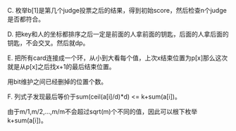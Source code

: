 C. 枚举b[1]是第几个judge投票之后的结果，得到初始score，然后检查n个judge是否都符合。

D. 把key和人的坐标都排序之后一定是前面的人拿前面的钥匙，后面的人拿后面的钥匙，不会交叉。然后就dp。

E. 把所有card连接成一个环，从小到大看每个值，上次x结束位置为p[x]那么这次就是从p[x]之后找x+1的最后结束位置。

   用bit维护之间已经删掉的位置个数。
   
F. 列式子发现最后等价于sum(ceil(a[i]/d)*d) <= k+sum(a[i])。

   由于m/1,m/2,...,m/m不会超过sqrt(m)个不同的值，因此可以根下枚举k+sum(a[i])。
